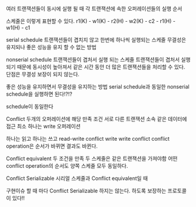 여러 트랜잭션들이 동시에 실행 될 때 각 트랜잭션에 속한 오퍼레이션들의 실행 순서

스케줄은 이렇게 표현할 수 있다.
r1(K) - w1(K) - r2(H) - w2(K) - c2 - r1(H) - w1(H) - c1

serial schedule 트랜잭션들이 겹치지 않고 한번에 하나씩 실행되는 스케줄
무결성은 유지되나 좋은 성능을 유지 할 수 없는 방법

nonserial schedule 트랜잭션들이 겹처서 실행 되는 스케줄
트랜잭션들이 겹처서 실행되기 때문에 동시성이 높아져서 같은 시간 동안 더 많은 트랜잭션들을 처리할 수 있다.
단점은 무결성 보장이 되지 않는다.

좋은 성능을 유지하면서 무결성을 유지하는 방법
serial schedule과 동일한 nonserial schedule을 실행하면 된다!?!?

schedule이 동일한다

Conflict 두개의 오퍼레이션에 해당
만족 조건
서로 다른 트랜잭션 소속
같은 데이터에 접근
최소 하나는 write 오퍼레이션

하나는 읽고 하나는 쓰고 read-write conflict
write write conflict
conflict operation은 순서가 바뀌면 결과도 바뀐다.

Conflict equivalent
두 조건을 만족
두 스케줄은 같은 트랜잭션을 가져야함
어떤 conflict operation의 순서도 양쪽 스케줄 모두 동일하다.

Conflict Serializable
시리얼 스케줄과 Conflict equivalent일 때

구현이슈 
할 때 마다 Conflict Serializable 하지는 않는다.
하도록 보장하는 프로토콜이 있다!!
